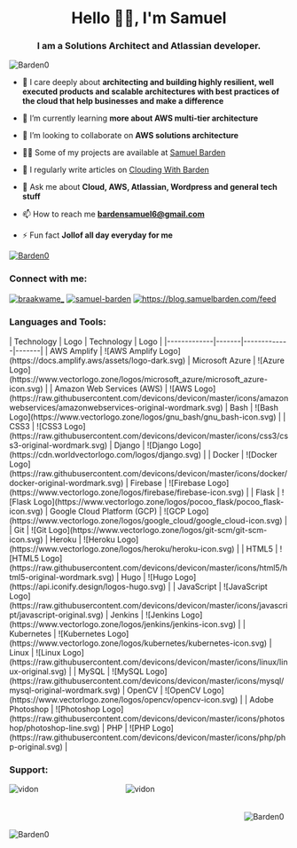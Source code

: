<h1 align="center">Hello 👋🏿, I'm Samuel</h1>
<h3 align="center">I am a Solutions Architect and Atlassian developer.</h3>

<p align="left"> <img src="https://komarev.com/ghpvc/?username=barden0&label=Profile%20views&color=0e75b6&style=flat" alt="Barden0" /> </p>


- 🔭 I care deeply about **architecting and building highly resilient, well executed products and scalable architectures with best practices of the cloud that help businesses and make a difference**

- 🌱 I’m currently learning **more about AWS multi-tier architecture**

- 👯 I’m looking to collaborate on **AWS solutions architecture**

- 👨‍💻 Some of my projects are available at [Samuel Barden](https://samuelbarden.com/works)

- 📝 I regularly write articles on [Clouding With Barden](https://blog.samuelbarden.com)

- 💬 Ask me about **Cloud, AWS, Atlassian, Wordpress and general tech stuff**

- 📫 How to reach me **bardensamuel6@gmail.com**

- ⚡ Fun fact **Jollof all day everyday for me**

<p align="left"> <a href="https://github.com/ryo-ma/github-profile-trophy"><img src="https://github-profile-trophy.vercel.app/?username=barden0" alt="Barden0" /></a> </p>

<h3 align="left">Connect with me:</h3>
<p align="left">
<a href="https://twitter.com/braakwame_" target="blank"><img align="center" src="https://raw.githubusercontent.com/rahuldkjain/github-profile-readme-generator/master/src/images/icons/Social/twitter.svg" alt="braakwame_" height="30" width="40" /></a>
<a href="https://linkedin.com/in/samuel-barden" target="blank"><img align="center" src="https://raw.githubusercontent.com/rahuldkjain/github-profile-readme-generator/master/src/images/icons/Social/linked-in-alt.svg" alt="samuel-barden" height="30" width="40" /></a>
<a href="/https://blog.samuelbarden.com/feed" target="blank"><img align="center" src="https://raw.githubusercontent.com/rahuldkjain/github-profile-readme-generator/master/src/images/icons/Social/rss.svg" alt="https://blog.samuelbarden.com/feed" height="30" width="40" /></a>
</p>

<h3 align="left">Languages and Tools:</h3>
| Technology  | Logo  | Technology  | Logo  |
|-------------|-------|-------------|-------|
| AWS Amplify | ![AWS Amplify Logo](https://docs.amplify.aws/assets/logo-dark.svg) | Microsoft Azure | ![Azure Logo](https://www.vectorlogo.zone/logos/microsoft_azure/microsoft_azure-icon.svg) |
| Amazon Web Services (AWS) | ![AWS Logo](https://raw.githubusercontent.com/devicons/devicon/master/icons/amazonwebservices/amazonwebservices-original-wordmark.svg) | Bash | ![Bash Logo](https://www.vectorlogo.zone/logos/gnu_bash/gnu_bash-icon.svg) |
| CSS3 | ![CSS3 Logo](https://raw.githubusercontent.com/devicons/devicon/master/icons/css3/css3-original-wordmark.svg) | Django | ![Django Logo](https://cdn.worldvectorlogo.com/logos/django.svg) |
| Docker | ![Docker Logo](https://raw.githubusercontent.com/devicons/devicon/master/icons/docker/docker-original-wordmark.svg) | Firebase | ![Firebase Logo](https://www.vectorlogo.zone/logos/firebase/firebase-icon.svg) |
| Flask | ![Flask Logo](https://www.vectorlogo.zone/logos/pocoo_flask/pocoo_flask-icon.svg) | Google Cloud Platform (GCP) | ![GCP Logo](https://www.vectorlogo.zone/logos/google_cloud/google_cloud-icon.svg) |
| Git | ![Git Logo](https://www.vectorlogo.zone/logos/git-scm/git-scm-icon.svg) | Heroku | ![Heroku Logo](https://www.vectorlogo.zone/logos/heroku/heroku-icon.svg) |
| HTML5 | ![HTML5 Logo](https://raw.githubusercontent.com/devicons/devicon/master/icons/html5/html5-original-wordmark.svg) | Hugo | ![Hugo Logo](https://api.iconify.design/logos-hugo.svg) |
| JavaScript | ![JavaScript Logo](https://raw.githubusercontent.com/devicons/devicon/master/icons/javascript/javascript-original.svg) | Jenkins | ![Jenkins Logo](https://www.vectorlogo.zone/logos/jenkins/jenkins-icon.svg) |
| Kubernetes | ![Kubernetes Logo](https://www.vectorlogo.zone/logos/kubernetes/kubernetes-icon.svg) | Linux | ![Linux Logo](https://raw.githubusercontent.com/devicons/devicon/master/icons/linux/linux-original.svg) |
| MySQL | ![MySQL Logo](https://raw.githubusercontent.com/devicons/devicon/master/icons/mysql/mysql-original-wordmark.svg) | OpenCV | ![OpenCV Logo](https://www.vectorlogo.zone/logos/opencv/opencv-icon.svg) |
| Adobe Photoshop | ![Photoshop Logo](https://raw.githubusercontent.com/devicons/devicon/master/icons/photoshop/photoshop-line.svg) | PHP | ![PHP Logo](https://raw.githubusercontent.com/devicons/devicon/master/icons/php/php-original.svg) |









<h3 align="left">Support:</h3>
<p><a href="https://www.buymeacoffee.com/vidon"> <img align="left" src="https://cdn.buymeacoffee.com/buttons/v2/default-yellow.png" height="50" width="210" alt="vidon" /></a><a href="https://ko-fi.com/vidon"> <img align="left" src="https://cdn.ko-fi.com/cdn/kofi3.png?v=3" height="50" width="210" alt="vidon" /></a></p><br><br>

<p>&nbsp;<img align="center" src="https://github-readme-stats.vercel.app/api?username=barden0&show_icons=true&locale=en" alt="Barden0" /></p>

<p><img align="center" src="https://github-readme-streak-stats.herokuapp.com/?user=barden0&" alt="Barden0" /></p>

